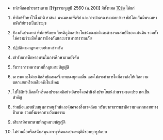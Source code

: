 - หน้าที่ของประชาชนตาม [[รัฐธรรมนูญปี 2560 (ฉ.20)]] มีทั้งหมด [10ข้อ](https://www.baanjomyut.com/library_7/the_constitution_of_the_kingdom_of_thailand_2560/chapter_4.html) ได้แก่

1. พิทักษ์รักษาไว้ซึ่งชาติ ศาสนา พระมหากษัตริย์ และการปกครองระบอบประชาธิปไตยอันมีพระมหากษัตริย์ทรงเป็นประมุข

2. ป้องกันประเทศ พิทักษ์รักษาเกียรติภูมิผลประโยชน์ของชาติและสาธารณสมบัติของแผ่นดิน รวมทั้งให้ความร่วมมือในการป้องกันและบรรเทาสาธารณภัย

3. ปฏิบัติตามกฎหมายอย่างเคร่งครัด

4. เข้ารับการศึกษาอบรมในการศึกษาภาคบังคับ

5. รับราชการทหารตามที่กฎหมายบัญญัติ

6. เคารพและไม่ละเมิดสิทธิและเสรีภาพของบุคคลอื่น และไม่กระทำการใดที่อาจก่อให้เกิดความแตกแยกหรือเกลียดชังในสังคม

7. ไปใช้สิทธิเลือกตั้งหรือลงประชามติอย่างอิสระโดยคำนึงถึงประโยชน์ส่วนรวมของประเทศเป็นสำคัญ

8. ร่วมมือและสนับสนุนการอนุรักษ์และคุ้มครองสิ่งแวดล้อม ทรัพยากรธรรมชาติความหลากหลายทางชีวภาพ รวมทั้งมรดกทางวัฒนธรรม

9. เสียภาษีอากรตามที่กฎหมายบัญญัติ

10. ไม่ร่วมมือหรือสนับสนุนการทุจริตและประพฤติมิชอบทุกรูปแบบ